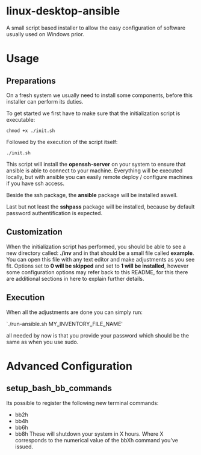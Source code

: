# linux-desktop-ansible
A small script based installer to allow the easy configuration of software usually used on Windows prior.


# Usage
## Preparations
On a fresh system we usually need to install some components, before this installer can perform its duties.

To get started we first have to make sure that the initialization script is executable:

`chmod +x ./init.sh`

Followed by the execution of the script itself:

`./init.sh`

This script will install the **openssh-server** on your system to ensure that ansible is able to connect to your machine. Everything will be executed locally, but with ansible you can easily remote deploy / configure machines if you have ssh access.

Beside the ssh package, the **ansible** package will be installed aswell.

Last but not least the **sshpass** package will be installed, because by default password authentification is expected.

## Customization
When the initialization script has performed, you should be able to see a new directory called: **./inv** and in that should be a small file called **example**.
You can open this file with any text editor and make adjustments as you see fit.
Options set to **0 will be skipped** and set to **1 will be installed**, however some configuration options may refer back to this README, for this there are additional sections in here to explain further details.

## Execution
When all the adjustments are done you can simply run:

`./run-ansible.sh MY_INVENTORY_FILE_NAME'

all needed by now is that you provide your password which should be the same as when you use sudo.

# Advanced Configuration
## setup_bash_bb_commands
Its possible to register the following new terminal commands:
- bb2h
- bb4h
- bb6h
- bb8h
These will shutdown your system in X hours. Where X corresponds to the numerical value of the bbXh command you've issued.

